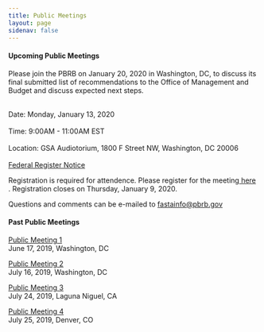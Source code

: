 ```yaml
---
title: Public Meetings
layout: page
sidenav: false
---
```


#### Upcoming Public Meetings 

Please join the PBRB on January 20, 2020 in Washington, DC, to discuss its final submitted list of recommendations to the Office of Management and Budget and discuss expected next steps. 


<br> Date: Monday, January 13, 2020 </br>
<br> Time: 9:00AM - 11:00AM EST </br>
<br> Location: GSA Audiotorium, 1800 F Street NW, Washington, DC 20006 </br>
<br> <a href="https://www.federalregister.gov/documents/2019/12/27/2019-28031/public-meeting-of-the-public-buildings-reform-board"> Federal Register Notice </a> </br>



Registration is required for attendence. Please register for the meeting<a href="https://www.eventbrite.com/e/public-buildings-reform-board-public-meeting-january-13-2020-tickets-86809745285"> here </a>. Registration closes on Thursday, January 9, 2020. 

Questions and comments can be e-mailed to fastainfo@pbrb.gov


#### Past Public Meetings 

[Public Meeting 1]({{site.baseurl}}/assets/uploads/Public%20Meeting%20Transcript%20June%2017%202019%20(1).pdf)  
June 17, 2019, Washington, DC


[Public Meeting 2]({{site.baseurl}}/assets/uploads/PBRB%20Public%20Meeting%20July%2016%2C%20Agenda.pdf)  
July 16, 2019, Washington, DC


[Public Meeting 3]({{site.baseurl}}/assets/uploads/Public%20Meeting%20July%2024th%20Laguna%20Niguel%20Notes.pdf)  
July 24, 2019, Laguna Niguel, CA


[Public Meeting 4]({{site.baseurl}}/assets//assets/uploads/PBRB%20Public%20Meeting%20July%2016%2C%20Agenda.pdf)  
July 25, 2019, Denver, CO
